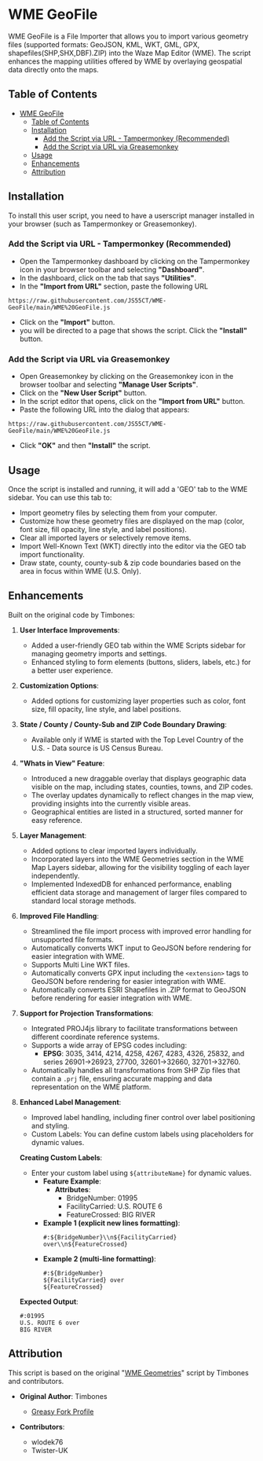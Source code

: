 # WME GeoFile

WME GeoFile is a File Importer that allows you to import various geometry files (supported formats: GeoJSON, KML, WKT, GML, GPX, shapefiles(SHP,SHX,DBF).ZIP) into the Waze Map Editor (WME). The script enhances the mapping utilities offered by WME by overlaying geospatial data directly onto the maps.

## Table of Contents

- [WME GeoFile](#wme-geofile)
  - [Table of Contents](#table-of-contents)
  - [Installation](#installation)
    - [Add the Script via URL - Tampermonkey (Recommended)](#add-the-script-via-url---tampermonkey-recommended)
    - [Add the Script via URL via Greasemonkey](#add-the-script-via-url-via-greasemonkey)
  - [Usage](#usage)
  - [Enhancements](#enhancements)
  - [Attribution](#attribution)


## Installation

To install this user script, you need to have a userscript manager installed in your browser (such as Tampermonkey or Greasemonkey).

### Add the Script via URL - Tampermonkey (Recommended)

- Open the Tampermonkey dashboard by clicking on the Tampermonkey icon in your browser toolbar and selecting **"Dashboard"**.
- In the dashboard, click on the tab that says **"Utilities"**.
- In the **"Import from URL"** section, paste the following URL

``` https://raw.githubusercontent.com/JS55CT/WME-GeoFile/main/WME%20GeoFile.js ```

- Click on the **"Import"** button.
- you will be directed to a page that shows the script. Click the **"Install"** button.

### Add the Script via URL via Greasemonkey

- Open Greasemonkey by clicking on the Greasemonkey icon in the browser toolbar and selecting **"Manage User Scripts"**.
- Click on the **"New User Script"** button.
- In the script editor that opens, click on the **"Import from URL"** button.
- Paste the following URL into the dialog that appears:

``` https://raw.githubusercontent.com/JS55CT/WME-GeoFile/main/WME%20GeoFile.js ```

- Click **"OK"** and then **"Install"** the script.

## Usage

Once the script is installed and running, it will add a 'GEO' tab to the WME sidebar. You can use this tab to:

- Import geometry files by selecting them from your computer.
- Customize how these geometry files are displayed on the map (color, font size, fill opacity, line style, and label positions).
- Clear all imported layers or selectively remove items.
- Import Well-Known Text (WKT) directly into the editor via the GEO tab import functionality.
- Draw state, county, county-sub & zip code boundaries based on the area in focus within WME (U.S. Only).

## Enhancements

Built on the original code by Timbones:

1. **User Interface Improvements**:
   - Added a user-friendly GEO tab within the WME Scripts sidebar for managing geometry imports and settings.
   - Enhanced styling to form elements (buttons, sliders, labels, etc.) for a better user experience.

2. **Customization Options**:
   - Added options for customizing layer properties such as color, font size, fill opacity, line style, and label positions.

3. **State / County / County-Sub and ZIP Code Boundary Drawing**:
   - Available only if WME is started with the Top Level Country of the U.S. - Data source is US Census Bureau.

4. **"Whats in View" Feature**:
   - Introduced a new draggable overlay that displays geographic data visible on the map, including states, counties, towns, and ZIP codes.
   - The overlay updates dynamically to reflect changes in the map view, providing insights into the currently visible areas.
   - Geographical entities are listed in a structured, sorted manner for easy reference.

5. **Layer Management**:
   - Added options to clear imported layers individually.
   - Incorporated layers into the WME Geometries section in the WME Map Layers sidebar, allowing for the visibility toggling of each layer independently.
   - Implemented IndexedDB for enhanced performance, enabling efficient data storage and management of larger files compared to standard local storage methods.

6. **Improved File Handling**:
   - Streamlined the file import process with improved error handling for unsupported file formats.
   - Automatically converts WKT input to GeoJSON before rendering for easier integration with WME.
   - Supports Multi Line WKT files.
   - Automatically converts GPX input including the `<extension>` tags to GeoJSON before rendering for easier integration with WME.
   - Automatically converts ESRI Shapefiles in .ZIP format to GeoJSON before rendering for easier integration with WME.

7. **Support for Projection Transformations**:
   - Integrated PROJ4js library to facilitate transformations between different coordinate reference systems.
   - Supports a wide array of EPSG codes including: 
     - **EPSG**: 3035, 3414, 4214, 4258, 4267, 4283, 4326, 25832, and series 26901->26923, 27700, 32601->32660, 32701->32760.
   - Automatically handles all transformations from SHP Zip files that contain a `.prj` file, ensuring accurate mapping and data representation on the WME platform.

8. **Enhanced Label Management**:
   - Improved label handling, including finer control over label positioning and styling.
   - Custom Labels: You can define custom labels using placeholders for dynamic values.

   **Creating Custom Labels**:
   - Enter your custom label using `${attributeName}` for dynamic values.
     - **Feature Example**:
       - **Attributes**:
         - BridgeNumber: 01995
         - FacilityCarried: U.S. ROUTE 6
         - FeatureCrossed: BIG RIVER
     - **Example 1 (explicit new lines formatting)**:
       ```
       #:${BridgeNumber}\\n${FacilityCarried} over\\n${FeatureCrossed}
       ```
     - **Example 2 (multi-line formatting)**:
       ```
       #:${BridgeNumber}
       ${FacilityCarried} over
       ${FeatureCrossed}
       ```

   **Expected Output**:
     ```
     #:01995
     U.S. ROUTE 6 over
     BIG RIVER
     ```

## Attribution

This script is based on the original "[WME Geometries](https://greasyfork.org/en/scripts/8129-wme-geometries/code?version=1284539)" script by Timbones and contributors.

- **Original Author**: Timbones
  - [Greasy Fork Profile](https://greasyfork.org/users/3339)

- **Contributors**:
  - wlodek76
  - Twister-UK
